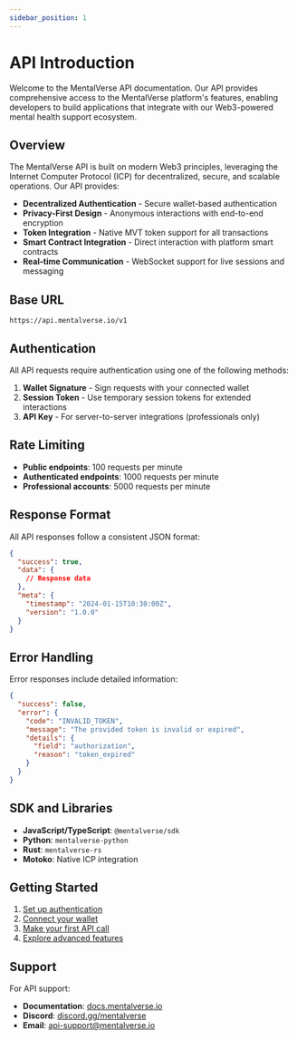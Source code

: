 ```yaml
---
sidebar_position: 1
---
```


# API Introduction

Welcome to the MentalVerse API documentation. Our API provides comprehensive access to the MentalVerse platform's features, enabling developers to build applications that integrate with our Web3-powered mental health support ecosystem.

## Overview

The MentalVerse API is built on modern Web3 principles, leveraging the Internet Computer Protocol (ICP) for decentralized, secure, and scalable operations. Our API provides:

- **Decentralized Authentication** - Secure wallet-based authentication
- **Privacy-First Design** - Anonymous interactions with end-to-end encryption
- **Token Integration** - Native MVT token support for all transactions
- **Smart Contract Integration** - Direct interaction with platform smart contracts
- **Real-time Communication** - WebSocket support for live sessions and messaging

## Base URL

```
https://api.mentalverse.io/v1
```

## Authentication

All API requests require authentication using one of the following methods:

1. **Wallet Signature** - Sign requests with your connected wallet
2. **Session Token** - Use temporary session tokens for extended interactions
3. **API Key** - For server-to-server integrations (professionals only)

## Rate Limiting

- **Public endpoints**: 100 requests per minute
- **Authenticated endpoints**: 1000 requests per minute
- **Professional accounts**: 5000 requests per minute

## Response Format

All API responses follow a consistent JSON format:

```json
{
  "success": true,
  "data": {
    // Response data
  },
  "meta": {
    "timestamp": "2024-01-15T10:30:00Z",
    "version": "1.0.0"
  }
}
```

## Error Handling

Error responses include detailed information:

```json
{
  "success": false,
  "error": {
    "code": "INVALID_TOKEN",
    "message": "The provided token is invalid or expired",
    "details": {
      "field": "authorization",
      "reason": "token_expired"
    }
  }
}
```

## SDK and Libraries

- **JavaScript/TypeScript**: `@mentalverse/sdk`
- **Python**: `mentalverse-python`
- **Rust**: `mentalverse-rs`
- **Motoko**: Native ICP integration

## Getting Started

1. [Set up authentication](./auth/overview)
2. [Connect your wallet](./auth/wallet-connection)
3. [Make your first API call](./users/profile-management)
4. [Explore advanced features](./therapy/booking)

## Support

For API support:
- **Documentation**: [docs.mentalverse.io](https://docs.mentalverse.io)
- **Discord**: [discord.gg/mentalverse](https://discord.gg/mentalverse)
- **Email**: api-support@mentalverse.io